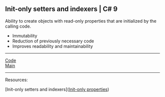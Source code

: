 ## Init-only setters and indexers | C# 9

Ability to create objects with read-only properties that are initialized by the calling code.

* Immutability
* Reduction of previously necessary code
* Improves readability and maintainability

***
[Code](../Services/StaffPicks.cs)
<br>
[Main](main.md)
***
Resources:

[Init-only setters and indexers]([Init-only properties](https://learn.microsoft.com/en-us/dotnet/csharp/language-reference/keywords/init))

